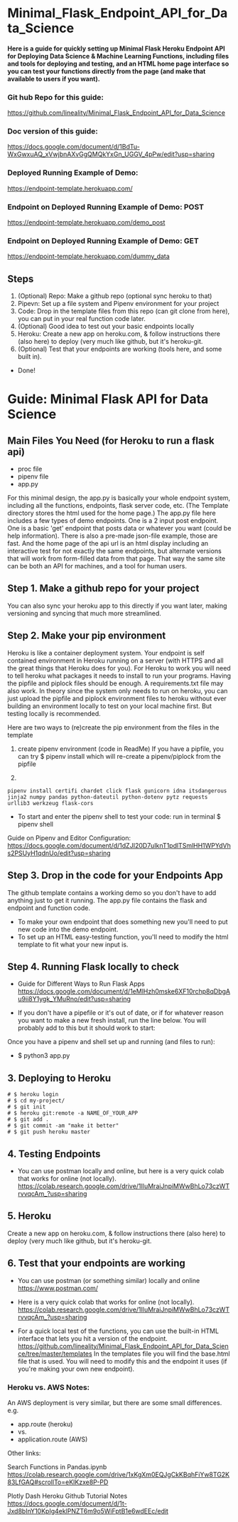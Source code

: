 # Minimal_Flask_Endpoint_API_for_Data_Science

#### Here is a guide for quickly setting up Minimal Flask Heroku Endpoint API for Deploying Data Science &amp; Machine Learning Functions, including files and tools for deploying and testing, and an HTML home page interface so you can test your functions directly from the page (and make that available to users if you want).

### Git hub Repo for this guide:
https://github.com/lineality/Minimal_Flask_Endpoint_API_for_Data_Science
 
### Doc version of this guide:  
https://docs.google.com/document/d/1BdTu-WxGwxuAQ_xVwjbnAXvGgQMQkYxGn_UGGV_4pPw/edit?usp=sharing

### Deployed Running Example of Demo: 
https://endpoint-template.herokuapp.com/

### Endpoint on Deployed Running Example of Demo: POST
https://endpoint-template.herokuapp.com/demo_post

### Endpoint on Deployed Running Example of Demo: GET
https://endpoint-template.herokuapp.com/dummy_data



## Steps
1. (Optional) Repo: Make a github repo (optional sync heroku to that)
2. Pipevn: Set up a file system and Pipenv environment for your project
3. Code: Drop in the template files from this repo (can git clone from here), you can put in your real function code later. 
4. (Optional) Good idea to test out your basic endpoints locally
5. Heroku: Create a new app on heroku.com, & follow instructions there (also here) to deploy (very much like github, but it's heroku-git. 
6. (Optional) Test that your endpoints are working (tools here, and some built in). 
- Done!

# Guide:  Minimal Flask API for Data Science 


## Main Files You Need (for Heroku to run a flask api)
- proc file
- pipenv file
- app.py

For this minimal design, the app.py is basically your whole endpoint system, including all the functions, endpoints, flask server code, etc. (The Template directory stores the html used for the home page.)  The app.py file here includes a few types of demo endpoints. One is a 2 input post endpoint. One is a basic 'get' endpoint that posts data or whatever you want (could be help information). There is also a pre-made json-file example, those are fast. And the home page of the api url is an html display including an interactive test for not exactly the same endpoints, but alternate versions that will work from form-filled data from that page. That way the same site can be both an API for machines, and a tool for human users. 

## Step 1. Make a github repo for your project
You can also sync your heroku app to this directly if you want later, making versioning and syncing that much more streamlined.

## Step 2. Make your pip environment
Heroku is like a container deployment system. Your endpoint is self contained environment in Heroku running on a server (with HTTPS and all the great things that Heroku does for you). 
For Heroku to work you will need to tell heroku what packages it needs to install to run your programs. Having the pipfile and piplock files should be enough. A requirements.txt file may also work.
In theory since the system only needs to run on heroku, you can just upload the pipfile and piplock environment files to heroku without ever building an environment locally to test on your local machine first. But testing locally is recommended. 

Here are two ways to (re)create the pip environment from the files in the template
1. create pipenv environment (code in ReadMe)
If you have a pipfile, you can try $ pipenv install
which will re-create a pipenv/piplock from the pipfile

2. 
```pipenv install certifi chardet click flask gunicorn idna itsdangerous jinja2 numpy pandas python-dateutil python-dotenv pytz requests urllib3 werkzeug flask-cors```

- To start and enter the pipenv shell to test your code: run in terminal $ pipenv shell

Guide on Pipenv and Editor Configuration:
https://docs.google.com/document/d/1dZJI20D7uIknT1pdlTSmlHH1WPYdVhs2PSUyH1qdnUo/edit?usp=sharing


## Step 3. Drop in the code for your Endpoints App
The github template contains a working demo so you don't have to add anything just to get it running. The app.py file contains the flask and endpoint and function code. 
- To make your own endpoint that does something new you'll need to put new code into the demo endpoint. 
- To set up an HTML easy-testing function, you'll need to modify the html template to fit what your new input is.
 	
## Step 4. Running Flask locally to check
- Guide for Different Ways to Run Flask Apps https://docs.google.com/document/d/1eMlHzh0mske6XF10rchp8qDbgAu9ii8Y1ygk_YMuRno/edit?usp=sharing


- If you don't have a pipefile or it's out of date, or if for whatever reason you want to make a new fresh install, run the line below. You will probably add to this but it should work to start:



Once you have a pipenv and shell set up and running (and files to run):
- $ python3 app.py

## 3. Deploying to Heroku
```
# $ heroku login
# $ cd my-project/
# $ git init
# $ heroku git:remote -a NAME_OF_YOUR_APP
# $ git add .
# $ git commit -am "make it better"
# $ git push heroku master
```

## 4. Testing Endpoints
- You can use postman locally and online, but here is a very quick colab that works for online (not locally). https://colab.research.google.com/drive/1IluMraiJnpiMWwBhLo73czWTrvvqcAm_?usp=sharing

## 5. Heroku
Create a new app on heroku.com, & follow instructions there (also here) to deploy (very much like github, but it's heroku-git. 

## 6. Test that your endpoints are working 

- You can use postman (or something similar) locally and online 
https://www.postman.com/

- Here is a very quick colab that works for online (not locally). https://colab.research.google.com/drive/1IluMraiJnpiMWwBhLo73czWTrvvqcAm_?usp=sharing

- For a quick local test of the functions, you can use the built-in HTML interface that lets you hit a version of the endpoint. 
https://github.com/lineality/Minimal_Flask_Endpoint_API_for_Data_Science/tree/master/templates
In the templates file you will find the base.html file that is used. You will need to modify this and the endpoint it uses (if you're making your own new endpoint).


### Heroku vs. AWS Notes:
An AWS deployment is very similar, but there are some small differences. e.g.
- app.route (heroku)
- vs.
- application.route (AWS)


Other links:

Search Functions in Pandas.ipynb
https://colab.research.google.com/drive/1xKgXm0EQJgCkKBqhFiYw8TG2K83LfGAQ#scrollTo=eKIKzxe8P-PD

Plotly Dash Heroku Github Tutorial Notes
https://docs.google.com/document/d/1t-Jxd8bInY10KpIg4eklPNZT6m9o5WiFptB1e6wdEEc/edit


